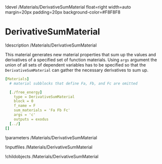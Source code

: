 !devel /Materials/DerivativeSumMaterial float=right width=auto margin=20px padding=20px background-color=#F8F8F8

# DerivativeSumMaterial
!description /Materials/DerivativeSumMaterial

This material generates new material properties that sum up the values and derivatives of a specified set of function materials. Using `args` argument the union of all sets of dependent variables has to be specified so that the `DerivativeSumMaterial` can gather the necessary derivatives to sum up.

```yaml
[Materials]
  # material subblocks that define Fa, Fb, and Fc are omitted

  [./free_energy]
    type = DerivativeSumMaterial
    block = 0
    f_name = F
    sum_materials = 'Fa Fb Fc'
    args = 'c'
    outputs = exodus
  [../]
[]
```

!parameters /Materials/DerivativeSumMaterial

!inputfiles /Materials/DerivativeSumMaterial

!childobjects /Materials/DerivativeSumMaterial
